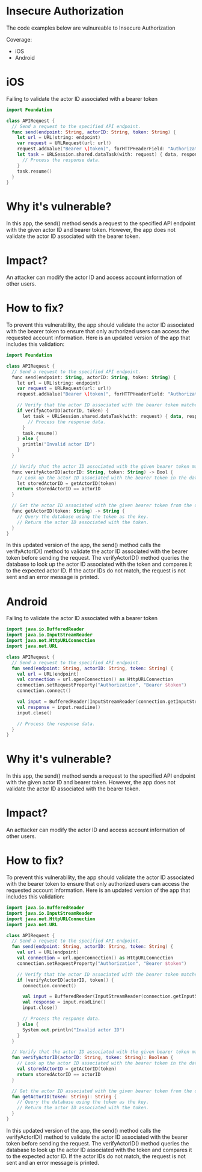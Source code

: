 # Insecure Authorization

The code examples below are vulnureable to Insecure Authorization

Coverage:

- iOS
- Android

# iOS

Failing to validate the actor ID associated with a bearer token

```swift
import Foundation

class APIRequest {
  // Send a request to the specified API endpoint.
  func send(endpoint: String, actorID: String, token: String) {
    let url = URL(string: endpoint)
    var request = URLRequest(url: url!)
    request.addValue("Bearer \(token)", forHTTPHeaderField: "Authorization")
    let task = URLSession.shared.dataTask(with: request) { data, response, error in
      // Process the response data.
    }
    task.resume()
  }
}
```

# Why it's vulnerable?
In this app, the send() method sends a request to the specified API endpoint with the given actor ID and bearer token. However, the app does not validate the actor ID associated with the bearer token.

# Impact?
An attacker can modify the actor ID and access account information of other users.

# How to fix?
To prevent this vulnerability, the app should validate the actor ID associated with the bearer token to ensure that only authorized users can access the requested account information. Here is an updated version of the app that includes this validation:

```kotlin
import Foundation

class APIRequest {
  // Send a request to the specified API endpoint.
  func send(endpoint: String, actorID: String, token: String) {
    let url = URL(string: endpoint)
    var request = URLRequest(url: url!)
    request.addValue("Bearer \(token)", forHTTPHeaderField: "Authorization")

    // Verify that the actor ID associated with the bearer token matches the given actor ID.
    if verifyActorID(actorID, token) {
      let task = URLSession.shared.dataTask(with: request) { data, response, error in
        // Process the response data.
      }
      task.resume()
    } else {
      println("Invalid actor ID")
    }
  }

  // Verify that the actor ID associated with the given bearer token matches the expected actor ID.
  func verifyActorID(actorID: String, token: String) -> Bool {
    // Look up the actor ID associated with the bearer token in the database.
    let storedActorID = getActorID(token)
    return storedActorID == actorID
  }

  // Get the actor ID associated with the given bearer token from the database.
  func getActorID(token: String) -> String {
    // Query the database using the token as the key.
    // Return the actor ID associated with the token.
  }
}
```

In this updated version of the app, the send() method calls the verifyActorID() method to validate the actor ID associated with the bearer token before sending the request. The verifyActorID() method queries the database to look up the actor ID associated with the token and compares it to the expected actor ID. If the actor IDs do not match, the request is not sent and an error message is printed. 

# Android

Failing to validate the actor ID associated with a bearer token

```kotlin
import java.io.BufferedReader
import java.io.InputStreamReader
import java.net.HttpURLConnection
import java.net.URL

class APIRequest {
  // Send a request to the specified API endpoint.
  fun send(endpoint: String, actorID: String, token: String) {
    val url = URL(endpoint)
    val connection = url.openConnection() as HttpURLConnection
    connection.setRequestProperty("Authorization", "Bearer $token")
    connection.connect()

    val input = BufferedReader(InputStreamReader(connection.getInputStream()))
    val response = input.readLine()
    input.close()

    // Process the response data.
  }
}
```

# Why it's vulnerable?
In this app, the send() method sends a request to the specified API endpoint with the given actor ID and bearer token. However, the app does not validate the actor ID associated with the bearer token.

# Impact?
An acttacker can modify the actor ID and access account information of other users.

# How to fix?
To prevent this vulnerability, the app should validate the actor ID associated with the bearer token to ensure that only authorized users can access the requested account information. Here is an updated version of the app that includes this validation:

```kotlin
import java.io.BufferedReader
import java.io.InputStreamReader
import java.net.HttpURLConnection
import java.net.URL

class APIRequest {
  // Send a request to the specified API endpoint.
  fun send(endpoint: String, actorID: String, token: String) {
    val url = URL(endpoint)
    val connection = url.openConnection() as HttpURLConnection
    connection.setRequestProperty("Authorization", "Bearer $token")

    // Verify that the actor ID associated with the bearer token matches the given actor ID.
    if (verifyActorID(actorID, token)) {
      connection.connect()

      val input = BufferedReader(InputStreamReader(connection.getInputStream()))
      val response = input.readLine()
      input.close()

      // Process the response data.
    } else {
      System.out.println("Invalid actor ID")
    }
  }

  // Verify that the actor ID associated with the given bearer token matches the expected actor ID.
  fun verifyActorID(actorID: String, token: String): Boolean {
    // Look up the actor ID associated with the bearer token in the database.
    val storedActorID = getActorID(token)
    return storedActorID == actorID
  }

  // Get the actor ID associated with the given bearer token from the database.
  fun getActorID(token: String): String {
    // Query the database using the token as the key.
    // Return the actor ID associated with the token.
  }
}
```

In this updated version of the app, the send() method calls the verifyActorID() method to validate the actor ID associated with the bearer token before sending the request. The verifyActorID() method queries the database to look up the actor ID associated with the token and compares it to the expected actor ID. If the actor IDs do not match, the request is not sent and an error message is printed. 
